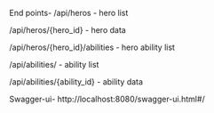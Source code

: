 End points-
/api/heros - hero list

/api/heros/{hero_id} - hero data

/api/heros/{hero_id}/abilities - hero ability list

/api/abilities/ - ability list

/api/abilities/{ability_id} - ability data


Swagger-ui- http://localhost:8080/swagger-ui.html#/
